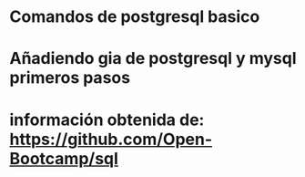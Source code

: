# Comandos de postgresql basico

# Añadiendo gia de postgresql y mysql primeros pasos 

# información obtenida de: https://github.com/Open-Bootcamp/sql